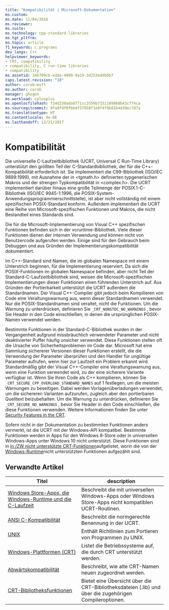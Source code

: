 ```yaml
---
title: "Kompatibilität | Microsoft-Dokumentation"
ms.custom: 
ms.date: 11/04/2016
ms.reviewer: 
ms.suite: 
ms.technology: cpp-standard-libraries
ms.tgt_pltfrm: 
ms.topic: article
f1_keywords: c.programs
dev_langs: C++
helpviewer_keywords:
- CRT, compatibility
- compatibility, C run-time libraries
- compatibility
ms.assetid: 346709cb-edda-4909-9a19-3d253eddb6b7
caps.latest.revision: "18"
author: corob-msft
ms.author: corob
manager: ghogen
ms.workload: cplusplus
ms.openlocfilehash: f14d330ada8f71cc3556b7151189968b43cff4ca
ms.sourcegitcommit: 8fa8fdf0fbb4f57950f1e8f4f9b81b4d39ec7d7a
ms.translationtype: HT
ms.contentlocale: de-DE
ms.lasthandoff: 12/21/2017
---
```

# <a name="compatibility"></a>Kompatibilität
Die universelle C-Laufzeitbibliothek (UCRT, Universal C Run-Time Library) unterstützt den größten Teil der C-Standardbibliothek, der für die C++-Kompatibilität erforderlich ist. Sie implementiert die C99-Bibliothek (ISO/IEC 9899:1999), mit Ausnahme der in \<tgmath.h> definierten typgenerischen Makros und der strengen Typkompatibilität in \<complex.h>. Die UCRT implementiert darüber hinaus eine große Teilmenge der POSIX.1-C-Bibliothek (ISO/IEC 9945-1:1996, die POSIX-System-Anwendungsprogrammierschnittstelle), ist aber nicht vollständig mit einem spezifischen POSIX-Standard konform.  Außerdem implementiert die UCRT eine Reihe von Microsoft-spezifischen Funktionen und Makros, die nicht Bestandteil eines Standards sind.  
  
 Die für die Microsoft-Implementierung von Visual C++ spezifischen Funktionen befinden sich in der vcruntime-Bibliothek.  Viele dieser Funktionen dienen der internen Verwendung und können nicht von Benutzercode aufgerufen werden. Einige sind für den Gebrauch beim Debuggen und aus Gründen der Implementierungskompatibilität dokumentiert.  
  
 Im C++-Standard sind Namen, die im globalen Namespace mit einem Unterstrich beginnen, für die Implementierung reserviert. Da sich die POSIX-Funktionen im globalen Namespace befinden, aber nicht Teil der Standard-C-Laufzeitbibliothek sind, weisen die Microsoft-spezifischen Implementierungen dieser Funktionen einen führenden Unterstrich auf. Aus Gründen der Portierbarkeit unterstützt die UCRT außerdem die Standardnamen. Der Visual C++-Compiler gibt jedoch beim Kompilieren von Code eine Veraltungswarnung aus, wenn dieser Standardnamen verwendet. Nur die POSIX-Standardnamen sind veraltet, nicht die Funktionen. Um die Warnung zu unterdrücken, definieren Sie `_CRT_NONSTDC_NO_WARNINGS` , bevor Sie Header in den Code einschließen, in denen die ursprünglichen POSIX-Namen verwendet werden.  
  
 Bestimmte Funktionen in der Standard-C-Bibliothek wurden in der Vergangenheit aufgrund missbräuchlich verwendeter Parameter und nicht deaktivierter Puffer häufig unsicher verwendet. Diese Funktionen stellen oft die Ursache von Sicherheitsproblemen im Code dar. Microsoft hat eine Sammlung sichererer Versionen dieser Funktionen erstellt, die die Verwendung der Parameter überprüfen und den Handler für ungültige Parameter aufrufen, wenn hier zur Laufzeit ein Problem erkannt wird.  Standardmäßig gibt der Visual C++-Compiler eine Veraltungswarnung aus, wenn eine Funktion verwendet wird, zu der eine sicherere Variante verfügbar ist. Wenn Sie Ihren Code als C++ kompilieren, können Sie `_CRT_SECURE_CPP_OVERLOAD_STANDARD_NAMES` auf 1 festlegen, um die meisten Warnungen zu beseitigen. Dabei werden Vorlagenüberladungen verwendet, um die sichereren Varianten aufzurufen, zugleich aber den portierbaren Quelltext beizubehalten. Um die Warnung zu unterdrücken, definieren Sie `_CRT_SECURE_NO_WARNINGS` , bevor Sie Header in den Code einschließen, die diese Funktionen verwenden. Weitere Informationen finden Sie unter [Security Features in the CRT](../c-runtime-library/security-features-in-the-crt.md).  
  
 Sofern nicht in der Dokumentation zu bestimmten Funktionen anders vermerkt, ist die UCRT mit der Windows-API kompatibel.  Bestimmte Funktionen werden in Apps für den Windows 8-Store oder in universellen Windows-Apps unter Windows 10 nicht unterstützt. Diese Funktionen sind in [In /ZW nicht unterstützte CRT-Funktionen](http://msdn.microsoft.com/library/windows/apps/jj606124.aspx)aufgelistet, worin die von der [Windows-Runtime](http://msdn.microsoft.com/en-us/9a1a18b8-9802-4ec5-b9de-0d2dfdf414e9)nicht unterstützten Funktionen aufgezählt sind.  
  
## <a name="related-articles"></a>Verwandte Artikel  
  
|Titel|description|  
|-----------|-----------------|  
|[Windows Store-Apps, die Windows-Runtime und die C-Laufzeit](../c-runtime-library/windows-store-apps-the-windows-runtime-and-the-c-run-time.md)|Beschreibt die mit universellen Windows-Apps oder Windows Store-Apps nicht kompatiblen UCRT-Routinen.|  
|[ANSI C-Kompatibilität](../c-runtime-library/ansi-c-compliance.md)|Beschreibt die normgerechte Benennung in der UCRT.|  
|[UNIX](../c-runtime-library/unix.md)|Enthält Richtlinien zum Portieren von Programmen zu UNIX.|  
|[Windows-Plattformen (CRT)](../c-runtime-library/windows-platforms-crt.md)|Listet die Betriebssysteme auf, die durch CRT unterstützt werden.|  
|[Abwärtskompatibilität](../c-runtime-library/backward-compatibility.md)|Beschreibt, wie alte CRT-Namen neuen zugeordnet werden.|  
|[CRT-Bibliotheksfunktionen](../c-runtime-library/crt-library-features.md)|Bietet eine Übersicht über die CRT-Bibliotheksdateien (.lib) und über die zugehörigen Compileroptionen.|